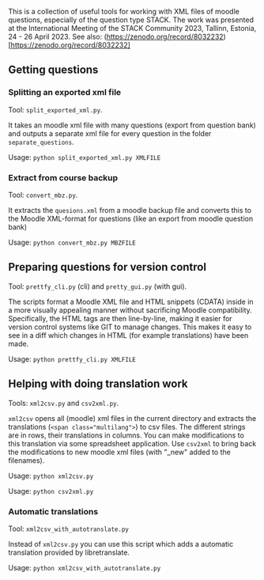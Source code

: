 This is a collection of useful tools for working with XML files of moodle questions, especially of the question type STACK. The work was presented at the International Meeting of the STACK Community 2023, Tallinn, Estonia, 24 - 26 April 2023. See also: (https://zenodo.org/record/8032232)[https://zenodo.org/record/8032232]

## Getting questions
### Splitting an exported xml file
Tool: `split_exported_xml.py`.

It takes an moodle xml file with many questions (export from question bank) and outputs a separate xml file for every question in the folder `separate_questions`.

Usage: `python split_exported_xml.py XMLFILE`

### Extract from course backup
Tool: `convert_mbz.py`.

It extracts the `quesions.xml` from a moodle backup file and converts this to the Moodle XML-format for
questions (like an export from moodle question bank)

Usage: `python convert_mbz.py MBZFILE`

## Preparing questions for version control
Tool: `prettfy_cli.py` (cli) and `pretty_gui.py` (with gui). 

The scripts format a Moodle XML file and HTML snippets (CDATA) inside in a more visually appealing manner without sacrificing Moodle compatibility.
Specifically, the HTML tags are then line-by-line, making it easier for version control systems like GIT to manage changes.
This makes it easy to see in a diff which changes in HTML (for example translations) have been made.

Usage: `python prettfy_cli.py XMLFILE`

## Helping with doing translation work
Tools: `xml2csv.py` and `csv2xml.py`.

`xml2csv` opens all (moodle) xml files in the current directory and extracts the translations (`<span class="multilang">`) to csv files. The different strings are in rows, their translations in columns.
You can make modifications to this translation via some spreadsheet application.
Use `csv2xml` to bring back the modifications to new moodle xml files (with "_new" added to the filenames).

Usage: `python xml2csv.py`

Usage: `python csv2xml.py`


### Automatic translations

Tool: `xml2csv_with_autotranslate.py`

Instead of `xml2csv.py` you can use this script which adds a automatic translation provided by libretranslate.

Usage: `python xml2csv_with_autotranslate.py`
